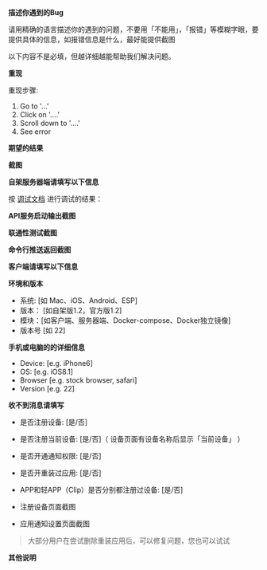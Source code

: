 **描述你遇到的Bug**

请用精确的语言描述你的遇到的问题，不要用「不能用」，「报错」等模糊字眼，要提供具体的信息，如报错信息是什么，最好能提供截图

以下内容不是必填，但越详细越能帮助我们解决问题。

**重现**

重现步骤:

1. Go to '...'
2. Click on '....'
3. Scroll down to '....'
4. See error

**期望的结果**

**截图**

**自架服务器端请填写以下信息**

按 [调试文档](/doc/调试文档.md) 进行调试的结果：

**API服务启动输出截图**

**联通性测试截图**

**命令行推送返回截图**


**客户端请填写以下信息**

**环境和版本**
 - 系统: [如 Mac、iOS、Android、ESP]
 - 版本： [如自架版1.2，官方版1.2]
 - 模块：[如客户端、服务器端、Docker-compose、Docker独立镜像] 
 - 版本号 [如 22]

**手机或电脑的的详细信息**
 - Device: [e.g. iPhone6]
 - OS: [e.g. iOS8.1]
 - Browser [e.g. stock browser, safari]
 - Version [e.g. 22]

 **收不到消息请填写**
 - 是否注册设备: [是/否]
 - 是否注册当前设备: [是/否]（ 设备页面有设备名称后显示「当前设备」 ）
 - 是否开通通知权限: [是/否]
 - 是否开重装过应用: [是/否]
 - APP和轻APP（Clip）是否分别都注册过设备: [是/否]
 
 - 注册设备页面截图
 - 应用通知设置页面截图
 
> 大部分用户在尝试删除重装应用后，可以修复问题，您也可以试试 
 
**其他说明**


